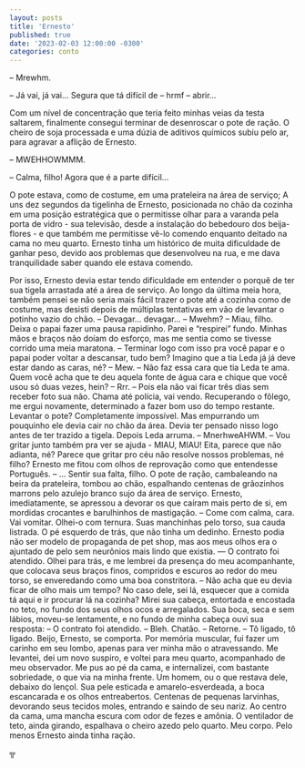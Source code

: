 ```yaml
---
layout: posts
title: 'Ernesto'
published: true
date: '2023-02-03 12:00:00 -0300'
categories: conto
---
```


<p>– Mrewhm.</p>
<p>– Já vai, já vai… Segura que tá difícil de – hrmf – abrir… </p>
<p>Com um nível de concentração que teria feito minhas veias da testa saltarem, finalmente consegui terminar de desenroscar o pote de ração. O cheiro de soja processada e uma dúzia de aditivos químicos subiu pelo ar, para agravar a aflição de Ernesto.</p>
<p>– MWEHHOWMMM.</p>
<p>– Calma, filho! Agora que é a parte difícil…</p>
<p>O pote estava, como de costume, em uma prateleira na área de serviço; A uns dez segundos da tigelinha de Ernesto, posicionada no chão da cozinha em uma posição estratégica que o permitisse olhar para a varanda pela porta de vidro - sua televisão, desde a instalação do bebedouro dos beija-flores - e que também me permitisse vê-lo comendo enquanto deitado na cama no meu quarto. Ernesto tinha um histórico de muita dificuldade de ganhar peso, devido aos problemas que desenvolveu na rua, e me dava tranquilidade saber quando ele estava comendo.</p>
Por isso, Ernesto devia estar tendo dificuldade em entender o porquê de ter sua tigela arrastada até a área de serviço. Ao longo da última meia hora, também pensei se não seria mais fácil trazer o pote até a cozinha como de costume, mas desisti depois de múltiplas tentativas em vão de levantar o potinho vazio do chão.
– Devagar… devagar… 
– Mwehm?
– Miau, filho. Deixa o papai fazer uma pausa rapidinho.
Parei e “respirei” fundo. Minhas mãos e braços não doíam do esforço, mas me sentia como se tivesse corrido uma meia maratona.
– Terminar logo com isso pra você papar e o papai poder voltar a descansar, tudo bem? Imagino que a tia Leda já já deve estar dando as caras, né?
– Mew.
– Não faz essa cara que tia Leda te ama. Quem você acha que te deu aquela fonte de água cara e chique que você usou só duas vezes, hein?
– Rrr.
– Pois ela não vai ficar três dias sem receber foto sua não. Chama até polícia, vai vendo.
Recuperando o fôlego, me ergui novamente, determinado a fazer bom uso do tempo restante. Levantar o pote? Completamente impossível. Mas empurrando um pouquinho ele devia cair no chão da área. Devia ter pensado nisso logo antes de ter trazido a tigela. Depois Leda arruma.
– MnerhweAHWM.
– Vou gritar junto também pra ver se ajuda - MIAU, MIAU! Eita, parece que não adianta, né? Parece que gritar pro céu não resolve nossos problemas, né filho?
Ernesto me fitou com olhos de reprovação como que entendesse Português.
– … Sentir sua falta, filho.
O pote de ração, cambaleando na beira da prateleira, tombou ao chão, espalhando centenas de grãozinhos marrons pelo azulejo branco sujo da área de serviço. Ernesto, imediatamente, se apressou a devorar os que caíram mais perto de si, em mordidas crocantes e barulhinhos de mastigação.
– Come com calma, cara. Vai vomitar.
Olhei-o com ternura. Suas manchinhas pelo torso, sua cauda listrada. O pé esquerdo de trás, que não tinha um dedinho. Ernesto podia não ser modelo de propaganda de pet shop, mas aos meus olhos era o ajuntado de pelo sem neurônios mais lindo que existia.
— O contrato foi atendido.
Olhei para trás, e me lembrei da presença do meu acompanhante, que colocava seus braços finos, compridos e escuros ao redor do meu torso, se enveredando como uma boa constritora.
– Não acha que eu devia ficar de olho mais um tempo? No caso dele, sei lá, esquecer que a comida tá aqui e ir procurar lá na cozinha?
Mirei sua cabeça, entortada e encostada no teto, no fundo dos seus olhos ocos e arregalados. Sua boca, seca e sem lábios, moveu-se lentamente, e no fundo de minha cabeça ouvi sua resposta:
– O contrato foi atendido.
– Bleh. Chatão.
– Retorne.
– Tô ligado, tô ligado. Beijo, Ernesto, se comporta.
Por memória muscular, fui fazer um carinho em seu lombo, apenas para ver minha mão o atravessando.
Me levantei, dei um novo suspiro, e voltei para meu quarto, acompanhado de meu observador. Me pus ao pé da cama, e internalizei, com bastante sobriedade, o que via na minha frente.
Um homem, ou o que restava dele, debaixo do lençol. Sua pele esticada e amarelo-esverdeada, a boca escancarada e os olhos entreabertos. Centenas de pequenas larvinhas, devorando seus tecidos moles, entrando e saindo de seu nariz. Ao centro da cama, uma mancha escura com odor de fezes e amônia. O ventilador de teto, ainda girando, espalhava o cheiro azedo pelo quarto.
Meu corpo. Pelo menos Ernesto ainda tinha ração.

╦
